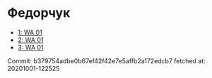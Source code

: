 # Федорчук
- [1: WA 01](1.md)
- [2: WA 01](2.md)
- [3: WA 01](3.md)

Commit: b379754adbe0b67ef42f42e7e5affb2a172edcb7
 fetched at: 20201001-122525
